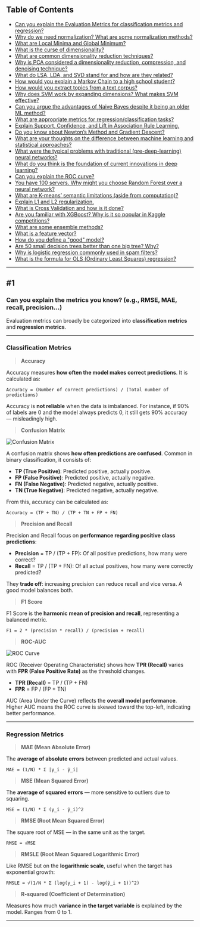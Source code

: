 ## Table of Contents

- [Can you explain the Evaluation Metrics for classification metrics and regression?](#1)
- [Why do we need normalization? What are some normalization methods?](#2)
- [What are Local Minima and Global Minimum?](#3)
- [What is the curse of dimensionality?](#4)
- [What are common dimensionality reduction techniques?](#5)
- [Why is PCA considered a dimensionality reduction, compression, and denoising technique?](#6)
- [What do LSA, LDA, and SVD stand for and how are they related?](#7)
- [How would you explain a Markov Chain to a high school student?](#8)
- [How would you extract topics from a text corpus?](#9)
- [Why does SVM work by expanding dimensions? What makes SVM effective?](#10)
- [Can you argue the advantages of Naive Bayes despite it being an older ML method?](#11)
- [What are appropriate metrics for regression/classification tasks?](#12)
- [Explain Support, Confidence, and Lift in Association Rule Learning.](#13)
- [Do you know about Newton’s Method and Gradient Descent?](#14)
- [What are your thoughts on the difference between machine learning and statistical approaches?](#15)
- [What were the typical problems with traditional (pre-deep-learning) neural networks?](#16)
- [What do you think is the foundation of current innovations in deep learning?](#17)
- [Can you explain the ROC curve?](#18)
- [You have 100 servers. Why might you choose Random Forest over a neural network?](#19)
- [What are K-means’ semantic limitations (aside from computation)?](#20)
- [Explain L1 and L2 regularization.](#21)
- [What is Cross Validation and how is it done?](#22)
- [Are you familiar with XGBoost? Why is it so popular in Kaggle competitions?](#23)
- [What are some ensemble methods?](#24)
- [What is a feature vector?](#25)
- [How do you define a "good" model?](#26)
- [Are 50 small decision trees better than one big tree? Why?](#27)
- [Why is logistic regression commonly used in spam filters?](#28)
- [What is the formula for OLS (Ordinary Least Squares) regression?](#29)

---

## #1

### Can you explain the metrics you know? (e.g., RMSE, MAE, recall, precision...)

Evaluation metrics can broadly be categorized into **classification metrics** and **regression metrics**.

---

### **Classification Metrics**

> **Accuracy**

Accuracy measures **how often the model makes correct predictions**. It is calculated as:

```
Accuracy = (Number of correct predictions) / (Total number of predictions)
```

Accuracy is **not reliable** when the data is imbalanced. For instance, if 90% of labels are 0 and the model always predicts 0, it still gets 90% accuracy — misleadingly high.

> **Confusion Matrix**

![Confusion Matrix](./img/2-machine-learning/confusion-matrix.png)

A confusion matrix shows **how often predictions are confused**. Common in binary classification, it consists of:
- **TP (True Positive)**: Predicted positive, actually positive.
- **FP (False Positive)**: Predicted positive, actually negative.
- **FN (False Negative)**: Predicted negative, actually positive.
- **TN (True Negative)**: Predicted negative, actually negative.

From this, accuracy can be calculated as:

```
Accuracy = (TP + TN) / (TP + TN + FP + FN)
```

> **Precision and Recall**

Precision and Recall focus on **performance regarding positive class predictions**:

- **Precision** = TP / (TP + FP): Of all positive predictions, how many were correct?
- **Recall** = TP / (TP + FN): Of all actual positives, how many were correctly predicted?

They **trade off**: increasing precision can reduce recall and vice versa. A good model balances both.

> **F1 Score**

F1 Score is the **harmonic mean of precision and recall**, representing a balanced metric.

```
F1 = 2 * (precision * recall) / (precision + recall)
```

> **ROC-AUC**

![ROC Curve](./img/2-machine-learning/roc-curve.png)

ROC (Receiver Operating Characteristic) shows how **TPR (Recall)** varies with **FPR (False Positive Rate)** as the threshold changes.

- **TPR (Recall)** = TP / (TP + FN)
- **FPR** = FP / (FP + TN)

AUC (Area Under the Curve) reflects the **overall model performance**. Higher AUC means the ROC curve is skewed toward the top-left, indicating better performance.

---

### **Regression Metrics**

> **MAE (Mean Absolute Error)**

The **average of absolute errors** between predicted and actual values.

```
MAE = (1/N) * Σ |y_i - ŷ_i|
```

> **MSE (Mean Squared Error)**

The **average of squared errors** — more sensitive to outliers due to squaring.

```
MSE = (1/N) * Σ (y_i - ŷ_i)^2
```

> **RMSE (Root Mean Squared Error)**

The square root of MSE — in the same unit as the target.

```
RMSE = √MSE
```

> **RMSLE (Root Mean Squared Logarithmic Error)**

Like RMSE but on the **logarithmic scale**, useful when the target has exponential growth:

```
RMSLE = √(1/N * Σ (log(y_i + 1) - log(ŷ_i + 1))^2)
```

> **R-squared (Coefficient of Determination)**

Measures how much **variance in the target variable** is explained by the model. Ranges from 0 to 1.

---
